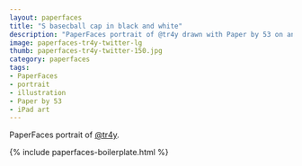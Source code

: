 ```yaml
---
layout: paperfaces
title: "S basecball cap in black and white"
description: "PaperFaces portrait of @tr4y drawn with Paper by 53 on an iPad."
image: paperfaces-tr4y-twitter-lg
thumb: paperfaces-tr4y-twitter-150.jpg
category: paperfaces
tags: 
- PaperFaces
- portrait
- illustration
- Paper by 53
- iPad art
---
```


PaperFaces portrait of [@tr4y](http://twitter.com/tr4y).

{% include paperfaces-boilerplate.html %}